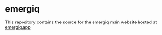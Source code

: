 # emergiq
This repository contains the source for the emergiq main website hosted at [emergiq.app](https://emergiq.app)